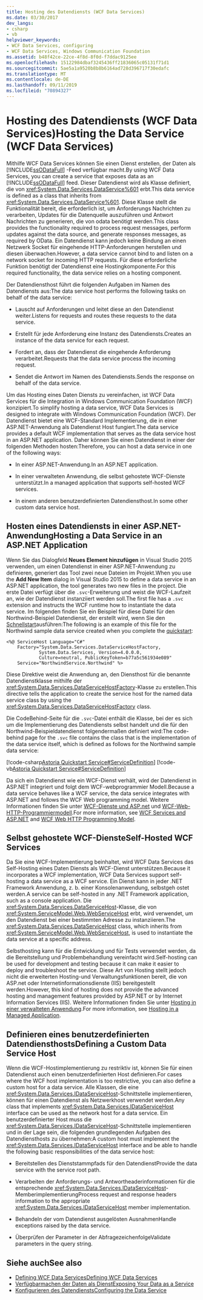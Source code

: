 ```yaml
---
title: Hosting des Datendiensts (WCF Data Services)
ms.date: 03/30/2017
dev_langs:
- csharp
- vb
helpviewer_keywords:
- WCF Data Services, configuring
- WCF Data Services, Windows Communication Foundation
ms.assetid: b48f42ce-22ce-4f8d-8f0d-f7ddac9125ee
ms.openlocfilehash: 15122984dbaf3245436ff21836065c05131f71d1
ms.sourcegitcommit: 5ae5a1a9520b8b8b6164ad728d396717f30edafc
ms.translationtype: MT
ms.contentlocale: de-DE
ms.lasthandoff: 09/11/2019
ms.locfileid: "70894327"
---
```

# <a name="hosting-the-data-service-wcf-data-services"></a><span data-ttu-id="da17a-102">Hosting des Datendiensts (WCF Data Services)</span><span class="sxs-lookup"><span data-stu-id="da17a-102">Hosting the Data Service (WCF Data Services)</span></span>
<span data-ttu-id="da17a-103">Mithilfe WCF Data Services können Sie einen Dienst erstellen, der Daten als [!INCLUDE[ssODataFull](../../../../includes/ssodatafull-md.md)] -Feed verfügbar macht.</span><span class="sxs-lookup"><span data-stu-id="da17a-103">By using WCF Data Services, you can create a service that exposes data as an [!INCLUDE[ssODataFull](../../../../includes/ssodatafull-md.md)] feed.</span></span> <span data-ttu-id="da17a-104">Dieser Datendienst wird als Klasse definiert, die von <xref:System.Data.Services.DataService%601> erbt.</span><span class="sxs-lookup"><span data-stu-id="da17a-104">This data service is defined as a class that inherits from <xref:System.Data.Services.DataService%601>.</span></span> <span data-ttu-id="da17a-105">Diese Klasse stellt die Funktionalität bereit, die erforderlich ist, um Anforderungs Nachrichten zu verarbeiten, Updates für die Datenquelle auszuführen und Antwort Nachrichten zu generieren, die von odata benötigt werden.</span><span class="sxs-lookup"><span data-stu-id="da17a-105">This class provides the functionality required to process request messages, perform updates against the data source, and generate responses messages, as required by OData.</span></span> <span data-ttu-id="da17a-106">Ein Datendienst kann jedoch keine Bindung an einen Netzwerk Socket für eingehende HTTP-Anforderungen herstellen und diesen überwachen.</span><span class="sxs-lookup"><span data-stu-id="da17a-106">However, a data service cannot bind to and listen on a network socket for incoming HTTP requests.</span></span> <span data-ttu-id="da17a-107">Für diese erforderliche Funktion benötigt der Datendienst eine Hostingkomponente.</span><span class="sxs-lookup"><span data-stu-id="da17a-107">For this required functionality, the data service relies on a hosting component.</span></span>

 <span data-ttu-id="da17a-108">Der Datendiensthost führt die folgenden Aufgaben im Namen des Datendiensts aus:</span><span class="sxs-lookup"><span data-stu-id="da17a-108">The data service host performs the following tasks on behalf of the data service:</span></span>

- <span data-ttu-id="da17a-109">Lauscht auf Anforderungen und leitet diese an den Datendienst weiter.</span><span class="sxs-lookup"><span data-stu-id="da17a-109">Listens for requests and routes these requests to the data service.</span></span>

- <span data-ttu-id="da17a-110">Erstellt für jede Anforderung eine Instanz des Datendiensts.</span><span class="sxs-lookup"><span data-stu-id="da17a-110">Creates an instance of the data service for each request.</span></span>

- <span data-ttu-id="da17a-111">Fordert an, dass der Datendienst die eingehende Anforderung verarbeitet.</span><span class="sxs-lookup"><span data-stu-id="da17a-111">Requests that the data service process the incoming request.</span></span>

- <span data-ttu-id="da17a-112">Sendet die Antwort im Namen des Datendiensts.</span><span class="sxs-lookup"><span data-stu-id="da17a-112">Sends the response on behalf of the data service.</span></span>

 <span data-ttu-id="da17a-113">Um das Hosting eines Daten Diensts zu vereinfachen, ist WCF Data Services für die Integration in Windows Communication Foundation (WCF) konzipiert.</span><span class="sxs-lookup"><span data-stu-id="da17a-113">To simplify hosting a data service, WCF Data Services is designed to integrate with Windows Communication Foundation (WCF).</span></span> <span data-ttu-id="da17a-114">Der Datendienst bietet eine WCF-Standard Implementierung, die in einer ASP.NET-Anwendung als Datendienst Host fungiert.</span><span class="sxs-lookup"><span data-stu-id="da17a-114">The data service provides a default WCF implementation that serves as the data service host in an ASP.NET application.</span></span> <span data-ttu-id="da17a-115">Daher können Sie einen Datendienst in einer der folgenden Methoden hosten:</span><span class="sxs-lookup"><span data-stu-id="da17a-115">Therefore, you can host a data service in one of the following ways:</span></span>

- <span data-ttu-id="da17a-116">In einer ASP.NET-Anwendung.</span><span class="sxs-lookup"><span data-stu-id="da17a-116">In an ASP.NET application.</span></span>

- <span data-ttu-id="da17a-117">In einer verwalteten Anwendung, die selbst gehostete WCF-Dienste unterstützt.</span><span class="sxs-lookup"><span data-stu-id="da17a-117">In a managed application that supports self-hosted WCF services.</span></span>

- <span data-ttu-id="da17a-118">In einem anderen benutzerdefinierten Datendiensthost.</span><span class="sxs-lookup"><span data-stu-id="da17a-118">In some other custom data service host.</span></span>

## <a name="hosting-a-data-service-in-an-aspnet-application"></a><span data-ttu-id="da17a-119">Hosten eines Datendiensts in einer ASP.NET-Anwendung</span><span class="sxs-lookup"><span data-stu-id="da17a-119">Hosting a Data Service in an ASP.NET Application</span></span>

<span data-ttu-id="da17a-120">Wenn Sie das Dialogfeld **Neues Element hinzufügen** in Visual Studio 2015 verwenden, um einen Datendienst in einer ASP.NET-Anwendung zu definieren, generiert das Tool zwei neue Dateien im Projekt.</span><span class="sxs-lookup"><span data-stu-id="da17a-120">When you use the **Add New Item** dialog in Visual Studio 2015 to define a data service in an ASP.NET application, the tool generates two new files in the project.</span></span> <span data-ttu-id="da17a-121">Die erste Datei verfügt über die `.svc`-Erweiterung und weist die WCF-Laufzeit an, wie der Datendienst instanziiert werden soll.</span><span class="sxs-lookup"><span data-stu-id="da17a-121">The first file has a `.svc` extension and instructs the WCF runtime how to instantiate the data service.</span></span> <span data-ttu-id="da17a-122">Im folgenden finden Sie ein Beispiel für diese Datei für den Northwind-Beispiel Datendienst, der erstellt wird, wenn Sie den [Schnellstart](quickstart-wcf-data-services.md)ausführen:</span><span class="sxs-lookup"><span data-stu-id="da17a-122">The following is an example of this file for the Northwind sample data service created when you complete the [quickstart](quickstart-wcf-data-services.md):</span></span>

```aspx-csharp
<%@ ServiceHost Language="C#"
    Factory="System.Data.Services.DataServiceHostFactory,
            System.Data.Services, Version=4.0.0.0,
            Culture=neutral, PublicKeyToken=b77a5c561934e089"
    Service="NorthwindService.Northwind" %>
```

 <span data-ttu-id="da17a-123">Diese Direktive weist die Anwendung an, den Diensthost für die benannte Datendienstklasse mithilfe der <xref:System.Data.Services.DataServiceHostFactory>-Klasse zu erstellen.</span><span class="sxs-lookup"><span data-stu-id="da17a-123">This directive tells the application to create the service host for the named data service class by using the <xref:System.Data.Services.DataServiceHostFactory> class.</span></span>

 <span data-ttu-id="da17a-124">Die CodeBehind-Seite für die `.svc`-Datei enthält die Klasse, bei der es sich um die Implementierung des Datendiensts selbst handelt und die für den Northwind-Beispieldatendienst folgendermaßen definiert wird:</span><span class="sxs-lookup"><span data-stu-id="da17a-124">The code-behind page for the `.svc` file contains the class that is the implementation of the data service itself, which is defined as follows for the Northwind sample data service:</span></span>

 [!code-csharp[Astoria Quickstart Service#ServiceDefinition](../../../../samples/snippets/csharp/VS_Snippets_Misc/astoria_quickstart_service/cs/northwind.svc.cs#servicedefinition)]
 [!code-vb[Astoria Quickstart Service#ServiceDefinition](../../../../samples/snippets/visualbasic/VS_Snippets_Misc/astoria_quickstart_service/vb/northwind.svc.vb#servicedefinition)]

 <span data-ttu-id="da17a-125">Da sich ein Datendienst wie ein WCF-Dienst verhält, wird der Datendienst in ASP.NET integriert und folgt dem WCF-webprogrammier Modell.</span><span class="sxs-lookup"><span data-stu-id="da17a-125">Because a data service behaves like a WCF service, the data service integrates with ASP.NET and follows the WCF Web programming model.</span></span> <span data-ttu-id="da17a-126">Weitere Informationen finden Sie unter [WCF-Dienste und ASP.net](../../wcf/feature-details/wcf-services-and-aspnet.md) und [WCF-Web-HTTP-Programmiermodell](../../wcf/feature-details/wcf-web-http-programming-model.md).</span><span class="sxs-lookup"><span data-stu-id="da17a-126">For more information, see [WCF Services and ASP.NET](../../wcf/feature-details/wcf-services-and-aspnet.md) and [WCF Web HTTP Programming Model](../../wcf/feature-details/wcf-web-http-programming-model.md).</span></span>

## <a name="self-hosted-wcf-services"></a><span data-ttu-id="da17a-127">Selbst gehostete WCF-Dienste</span><span class="sxs-lookup"><span data-stu-id="da17a-127">Self-Hosted WCF Services</span></span>
 <span data-ttu-id="da17a-128">Da Sie eine WCF-Implementierung beinhaltet, wird WCF Data Services das Self-Hosting eines Daten Diensts als WCF-Dienst unterstützen.</span><span class="sxs-lookup"><span data-stu-id="da17a-128">Because it incorporates a WCF implementation, WCF Data Services support self-hosting a data service as a WCF service.</span></span> <span data-ttu-id="da17a-129">Ein Dienst kann in jeder .NET Framework Anwendung, z. b. einer Konsolenanwendung, selbstgeh ostet werden.</span><span class="sxs-lookup"><span data-stu-id="da17a-129">A service can be self-hosted in any .NET Framework application, such as a console application.</span></span> <span data-ttu-id="da17a-130">Die <xref:System.Data.Services.DataServiceHost>-Klasse, die von <xref:System.ServiceModel.Web.WebServiceHost> erbt, wird verwendet, um den Datendienst bei einer bestimmten Adresse zu instanziieren.</span><span class="sxs-lookup"><span data-stu-id="da17a-130">The <xref:System.Data.Services.DataServiceHost> class, which inherits from <xref:System.ServiceModel.Web.WebServiceHost>, is used to instantiate the data service at a specific address.</span></span>

 <span data-ttu-id="da17a-131">Selbsthosting kann für die Entwicklung und für Tests verwendet werden, da die Bereitstellung und Problembehandlung vereinfacht wird.</span><span class="sxs-lookup"><span data-stu-id="da17a-131">Self-hosting can be used for development and testing because it can make it easier to deploy and troubleshoot the service.</span></span> <span data-ttu-id="da17a-132">Diese Art von Hosting stellt jedoch nicht die erweiterten Hosting-und Verwaltungsfunktionen bereit, die von ASP.net oder Internetinformationsdienste (IIS) bereitgestellt werden.</span><span class="sxs-lookup"><span data-stu-id="da17a-132">However, this kind of hosting does not provide the advanced hosting and management features provided by ASP.NET or by Internet Information Services (IIS).</span></span> <span data-ttu-id="da17a-133">Weitere Informationen finden Sie unter [Hosting in einer verwalteten Anwendung](../../wcf/feature-details/hosting-in-a-managed-application.md).</span><span class="sxs-lookup"><span data-stu-id="da17a-133">For more information, see [Hosting in a Managed Application](../../wcf/feature-details/hosting-in-a-managed-application.md).</span></span>

## <a name="defining-a-custom-data-service-host"></a><span data-ttu-id="da17a-134">Definieren eines benutzerdefinierten Datendiensthosts</span><span class="sxs-lookup"><span data-stu-id="da17a-134">Defining a Custom Data Service Host</span></span>
 <span data-ttu-id="da17a-135">Wenn die WCF-Hostimplementierung zu restriktiv ist, können Sie für einen Datendienst auch einen benutzerdefinierten Host definieren.</span><span class="sxs-lookup"><span data-stu-id="da17a-135">For cases where the WCF host implementation is too restrictive, you can also define a custom host for a data service.</span></span> <span data-ttu-id="da17a-136">Alle Klassen, die eine <xref:System.Data.Services.IDataServiceHost>-Schnittstelle implementieren, können für einen Datendienst als Netzwerkhost verwendet werden.</span><span class="sxs-lookup"><span data-stu-id="da17a-136">Any class that implements <xref:System.Data.Services.IDataServiceHost> interface can be used as the network host for a data service.</span></span> <span data-ttu-id="da17a-137">Ein benutzerdefinierter Host muss die <xref:System.Data.Services.IDataServiceHost>-Schnittstelle implementieren und in der Lage sein, die folgenden grundlegenden Aufgaben des Datendiensthosts zu übernehmen:</span><span class="sxs-lookup"><span data-stu-id="da17a-137">A custom host must implement the <xref:System.Data.Services.IDataServiceHost> interface and be able to handle the following basic responsibilities of the data service host:</span></span>

- <span data-ttu-id="da17a-138">Bereitstellen des Dienststammpfads für den Datendienst</span><span class="sxs-lookup"><span data-stu-id="da17a-138">Provide the data service with the service root path.</span></span>

- <span data-ttu-id="da17a-139">Verarbeiten der Anforderungs- und Antwortheaderinformationen für die entsprechende <xref:System.Data.Services.IDataServiceHost>-Memberimplementierung</span><span class="sxs-lookup"><span data-stu-id="da17a-139">Process request and response headers information to the appropriate <xref:System.Data.Services.IDataServiceHost> member implementation.</span></span>

- <span data-ttu-id="da17a-140">Behandeln der vom Datendienst ausgelösten Ausnahmen</span><span class="sxs-lookup"><span data-stu-id="da17a-140">Handle exceptions raised by the data service.</span></span>

- <span data-ttu-id="da17a-141">Überprüfen der Parameter in der Abfragezeichenfolge</span><span class="sxs-lookup"><span data-stu-id="da17a-141">Validate parameters in the query string.</span></span>

## <a name="see-also"></a><span data-ttu-id="da17a-142">Siehe auch</span><span class="sxs-lookup"><span data-stu-id="da17a-142">See also</span></span>

- [<span data-ttu-id="da17a-143">Defining WCF Data Services</span><span class="sxs-lookup"><span data-stu-id="da17a-143">Defining WCF Data Services</span></span>](defining-wcf-data-services.md)
- [<span data-ttu-id="da17a-144">Verfügbarmachen der Daten als Dienst</span><span class="sxs-lookup"><span data-stu-id="da17a-144">Exposing Your Data as a Service</span></span>](exposing-your-data-as-a-service-wcf-data-services.md)
- [<span data-ttu-id="da17a-145">Konfigurieren des Datendiensts</span><span class="sxs-lookup"><span data-stu-id="da17a-145">Configuring the Data Service</span></span>](configuring-the-data-service-wcf-data-services.md)

